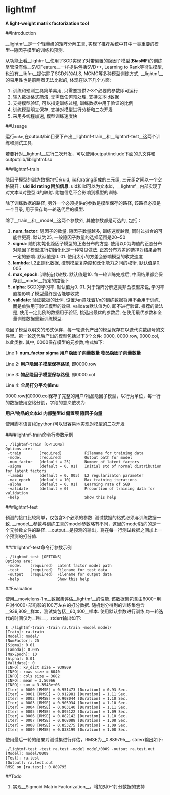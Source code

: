 # lightmf
__A light-weight matrix factorization tool__

##Introduction

__lightmf__是一个轻量级的矩阵分解工具, 实现了推荐系统中其中一类重要的模型--隐因子模型的训练和预测. 

从功能上看__lightmf__使用了SGD实现了对带偏置的隐因子模型(__BiasMF__)的训练. 
尽管没有像__SVDFeature__一样提供包括SVD++, Learning to Rank等衍生模型, 
也没有__libfm__提供除了SGD外的ALS, MCMC等多种模型训练方式, __lightmf__的易用性也是前两者无法比拟的, 体现在以下几个方面:

1.  训练和预测工具简单易用, 只需要提供2-3个必要的参数即可运行
2.  输入数据格式简洁, 无需做任何预处理. 支持文本id数据
3.  支持模型验证, 可以指定训练过程, 训练数据中用于验证的比例
4.  训练模型明文保存, 支持对模型进行分析和二次开发
5.  采用多线程加速, 模型训练速度快

##Useage

运行`make`,在output/bin目录下产出__lightmf-train__和__lightmf-test__这两个训练和测试工具.

若要针对__lightmf__进行二次开发，可以使用output/include下面的头文件和output/lib/liblightmf.so

###lightmf-train

隐因子模型的训练数据包括有uid, iid和rating组成的三元组, 三元组之间以一个空格隔开：__uid iid rating 附加信息__. 
uid和iid可以为文本id，__lightmf__内部实现了对文本id对整型id的映射. 附加信息不会影响到模型的训练. 

除了训练数据的路径, 另外一个必须提供的参数是模型保存的路径, 该路径必须是一个目录, 用于保存每一轮迭代后的模型. 

除了__train__和__model__这两个参数外, 其他参数都是可选的, 包括：

1.  __num\_factor__: 隐因子的数量. 隐因子数量越多, 训练速度越慢, 同时过拟合的可能性更高. 默认为25, 一般隐因子数量的选择范围是20~50
2.  __sigma__: 随机初始化隐因子模型的正态分布的方差. 使用以0为均值的正态分布对隐因子模型进行初始化化是一种常见做法. 正态分布方差的选择对结果会有一定的影响. 默认值是0. 01. 使用太小的方差会影响模型的收敛速度
3.  __lambda__: L2正则化数据, 控制模型复杂度和泛化能力之间的权衡. 默认值是0. 005
4.  __max\_epoch__: 训练迭代轮数. 默认值是10. 每一轮训练完成后, 中间结果都会保存到__model__指定的路径下
5.  __alpha__: SGD的学习率. 默认值为0. 01. 对于矩阵分解这类非凸模型来说, 学习率直接影响了模型最终是否能够收敛
6.  __validate__: 验证数据的比例. 设置为n意味着1/n的训练数据将用不会用于训练, 而是单独用于验证模型的效果. validate默认值为0, 即不进行验证. 推荐的做法是, 使用一定比例的数据用于验证, 挑选出最优的参数后, 在使用最优参数和全量训练数据重新训练模型. 

隐因子模型以明文的形式保存，每一轮迭代产出的模型保存在以迭代次数编号的文件里。第一轮迭代后产出的模型包括以下3个文件: 0000, 0000.row, 0000.col, 以此类推. 其中, 0000保存模型的元参数,格式如下:

Line 1: __num\_factor__ __sigma__ __用户隐因子向量数量__ __物品隐因子向量数量__

Line 2: __用户隐因子模型保存路径__, 即0000.row

Line 3: __物品隐因子模型保存路径__, 即0000.col

Line 4: __全局打分平均值mu__


0000\.row和0000\.col保存了完整的用户/物品隐因子模型，以行为单位，每一行的数据使用空格分割，字段的意义依次为: 

__用户/物品的文本id 内部整型id 偏置项 隐因子向量__

使用脚本语言(如python)可以很容易地实现对模型的二次开发

####lightmf-train命令行参数示例

    . /lightmf-train [OPTIONS]
    Options are:
     -train        (required)          Filename for training data 
     -model        (required)          Output path for model 
     -num_factor   (default = 25)      Number of latent factors 
     -sigma        (default = 0. 01)   Initial std of normal distribution for latent factors 
     -lambda       (default = 0. 005)  L2 regularizaton parameter 
     -max_epoch    (default = 10)      Max training iterations 
     -alpha        (default = 0. 01)   Learning rate of SGD 
     -validate     (default = 0)       Proportion of training data for validation 
     -help                             Show this help 

###lightmf-test

预测的接口比较简单，仅包含3个必须的参数. 测试数据的格式必须与训练数据一致.
__model__参数与训练工具的model参数略有不同，这里的model指向的是一个元参数文件的路径.
__output__是预测的输出，将在每一行测试数据之间加上一个预测的打分值.

####lightmf-test命令行参数示例

    . /lightmf-test [OPTIONS]
    Options are:
     -model    (required)  Latent factor model path 
     -test     (required)  Filename for test data 
     -output   (required)  Filename for output data 
     -help                 Show this help 

##Evaluation

使用__movielens-1m__数据集评估__lightmf__的性能.
该数据集包含由6000+用户对4000+部电影的100万左右的打分数据. 
随机划分得到的训练集包含__939,809__样本，测试集包括__60,400__样本.
使用默认参数进行训练,每一轮迭代的时间仅为__1秒__，stderr输出如下:

    $ ./lightmf-train -train ra.train -model model/
    [Train]: ra.train
    [Model]: model/
    [NumFactor]: 25
    [Sigma]: 0.01
    [Lambda]: 0.005
    [MaxEpoch]: 10
    [Alpha]: 0.01
    [Validate]: 0
    [INFO]: kv_dict size = 939809
    [INFO]: rows size = 6040
    [INFO]: cols size = 3682
    [INFO]: mean = 3.56966
    [INFO]: sum = 3.3548e+06
    [Iter] = 0000 [RMSE] = 0.951473 [Duration] = 0.93 Sec.
    [Iter] = 0001 [RMSE] = 0.912981 [Duration] = 1.11 Sec.
    [Iter] = 0002 [RMSE] = 0.908044 [Duration] = 1.10 Sec.
    [Iter] = 0003 [RMSE] = 0.905934 [Duration] = 1.10 Sec.
    [Iter] = 0004 [RMSE] = 0.903140 [Duration] = 1.11 Sec.
    [Iter] = 0005 [RMSE] = 0.895122 [Duration] = 1.09 Sec.
    [Iter] = 0006 [RMSE] = 0.882142 [Duration] = 1.10 Sec.
    [Iter] = 0007 [RMSE] = 0.868088 [Duration] = 1.08 Sec.
    [Iter] = 0008 [RMSE] = 0.853275 [Duration] = 1.09 Sec.
    [Iter] = 0009 [RMSE] = 0.838199 [Duration] = 1.08 Sec.

使用最后一轮的结果对测试集进行评估，RMSE为__0.889795__. stderr输出如下:

    ./lightmf-test -test ra.test -model model/0009 -output ra.test.out
    [Model]: model/0009
    [Test]: ra.test
    [Output]: ra.test.out
    RMSE on [ra.test]: 0.889795

##Todo

1. 实现__Sigmoid Matrix Factorization__，增加对0-1打分数据的支持

